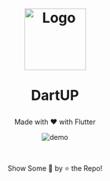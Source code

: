 <h1>
<p align="center">
  <img src="https://user-images.githubusercontent.com/51513908/182021807-4a05c149-daea-4e1b-ab0f-9b8ff69c297e.png" alt="Logo" width="125" height="125">
  <br>
  <br>
  DartUP
</h1>
  <p align="center">
    Made with &hearts; with Flutter
    <br />
    </p>
</p>


<p align ="center">
  <!--<h3>Preview</h3>-->
  <img src="https://user-images.githubusercontent.com/51513908/181934557-fcd86ce1-9475-4306-a260-7e85db983717.jpg" alt="demo">
 </p>
  <br/>
  <p align = "center">Show Some &#128147; by &#11088; the Repo! </p>
